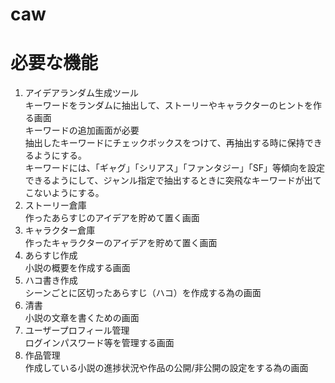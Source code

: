 caw
===
# 必要な機能 #
1. アイデアランダム生成ツール  
キーワードをランダムに抽出して、ストーリーやキャラクターのヒントを作る画面  
キーワードの追加画面が必要  
抽出したキーワードにチェックボックスをつけて、再抽出する時に保持できるようにする。  
キーワードには、「ギャグ」「シリアス」「ファンタジー」「SF」等傾向を設定できるようにして、ジャンル指定で抽出するときに突飛なキーワードが出てこないようにする。  
1. ストーリー倉庫  
作ったあらすじのアイデアを貯めて置く画面  
1. キャラクター倉庫  
作ったキャラクターのアイデアを貯めて置く画面  
1. あらすじ作成  
小説の概要を作成する画面  
1. ハコ書き作成  
シーンごとに区切ったあらすじ（ハコ）を作成する為の画面  
1. 清書  
小説の文章を書くための画面  
1. ユーザープロフィール管理  
ログインパスワード等を管理する画面  
1. 作品管理  
作成している小説の進捗状況や作品の公開/非公開の設定をする為の画面  